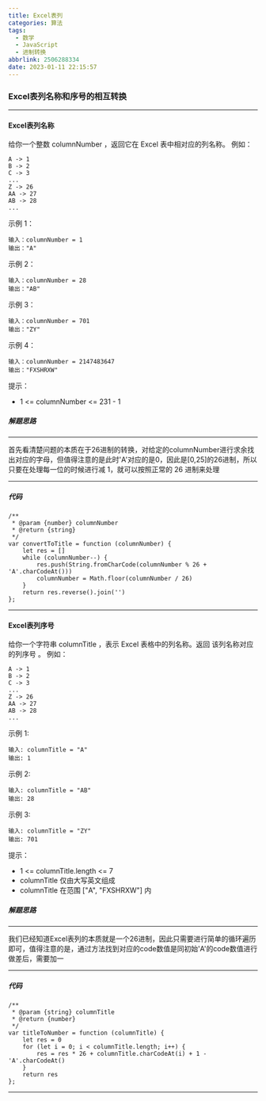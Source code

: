 ```yaml
---
title: Excel表列
categories: 算法
tags:
  - 数学
  - JavaScript
  - 进制转换
abbrlink: 2506288334
date: 2023-01-11 22:15:57
---
```

### Excel表列名称和序号的相互转换

---
#### Excel表列名称
给你一个整数 columnNumber ，返回它在 Excel 表中相对应的列名称。
例如：
```
A -> 1
B -> 2
C -> 3
...
Z -> 26
AA -> 27
AB -> 28 
...
```
示例 1：
```
输入：columnNumber = 1
输出："A"
```
示例 2：
```
输入：columnNumber = 28
输出："AB"
```
示例 3：
```
输入：columnNumber = 701
输出："ZY"
```
示例 4：
```
输入：columnNumber = 2147483647
输出："FXSHRXW"
```
提示：

+ 1 <= columnNumber <= 231 - 1

##### 解题思路
---
首先看清楚问题的本质在于26进制的转换，对给定的columnNumber进行求余找出对应的字母，但值得注意的是此时'A'对应的是0，因此是[0,25]的26进制，所以只要在处理每一位的时候进行减 1，就可以按照正常的 26 进制来处理

---
##### 代码
```
/**
 * @param {number} columnNumber
 * @return {string}
 */
var convertToTitle = function (columnNumber) {
    let res = []
    while (columnNumber--) {
        res.push(String.fromCharCode(columnNumber % 26 + 'A'.charCodeAt()))
        columnNumber = Math.floor(columnNumber / 26)
    }
    return res.reverse().join('')
};
```
---
#### Excel表列序号
给你一个字符串 columnTitle ，表示 Excel 表格中的列名称。返回 该列名称对应的列序号 。
例如：
```
A -> 1
B -> 2
C -> 3
...
Z -> 26
AA -> 27
AB -> 28 
...
```
示例 1:
```
输入: columnTitle = "A"
输出: 1
```
示例 2:
```
输入: columnTitle = "AB"
输出: 28
```
示例 3:
```
输入: columnTitle = "ZY"
输出: 701
```
提示：
+ 1 <= columnTitle.length <= 7
+ columnTitle 仅由大写英文组成
+ columnTitle 在范围 ["A", "FXSHRXW"] 内
##### 解题思路
---
我们已经知道Excel表列的本质就是一个26进制，因此只需要进行简单的循环遍历即可，值得注意的是，通过方法找到对应的code数值是同初始'A'的code数值进行做差后，需要加一

---
##### 代码
```
/**
 * @param {string} columnTitle
 * @return {number}
 */
var titleToNumber = function (columnTitle) {
    let res = 0
    for (let i = 0; i < columnTitle.length; i++) {
        res = res * 26 + columnTitle.charCodeAt(i) + 1 - 'A'.charCodeAt()
    }
    return res
};
```
---

